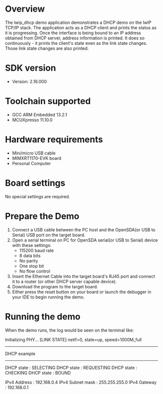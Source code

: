 Overview
========

The lwip_dhcp demo application demonstrates a DHCP demo on the lwIP TCP/IP stack.
The application acts as a DHCP client and prints the status as it is progressing.
Once the interface is being bound to an IP address obtained from DHCP server, address information is printed.
It does so continuously - it prints the client's state even as the link state changes.
Those link state changes are also printed.


SDK version
===========
- Version: 2.16.000

Toolchain supported
===================
- GCC ARM Embedded  13.2.1
- MCUXpresso  11.10.0

Hardware requirements
=====================
- Mini/micro USB cable
- MIMXRT1170-EVK board
- Personal Computer

Board settings
==============
No special settings are required.

Prepare the Demo
================
1.  Connect a USB cable between the PC host and the OpenSDA(or USB to Serial) USB port on the target board.
2.  Open a serial terminal on PC for OpenSDA serial(or USB to Serial) device with these settings:
    - 115200 baud rate
    - 8 data bits
    - No parity
    - One stop bit
    - No flow control
3.  Insert the Ethernet Cable into the target board's RJ45 port and connect it to a router (or other DHCP server capable device).
4.  Download the program to the target board.
5.  Either press the reset button on your board or launch the debugger in your IDE to begin running the demo.

Running the demo
================
When the demo runs, the log would be seen on the terminal like:

Initializing PHY...
[LINK STATE] netif=0, state=up, speed=1000M_full

************************************************
 DHCP example
************************************************
 DHCP state       : SELECTING
 DHCP state       : REQUESTING
 DHCP state       : CHECKING
 DHCP state       : BOUND

 IPv4 Address     : 192.168.0.4
 IPv4 Subnet mask : 255.255.255.0
 IPv4 Gateway     : 192.168.0.1

